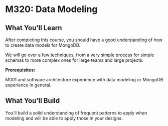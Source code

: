# M320: Data Modeling

## What You'll Learn

After completing this course, you should have a good understanding of how to create data models for MongoDB.

We will go over a few techniques, from a very simple process for simple schemas to more complex ones for large teams and large projects.

**Prerequisites:**

M001 and software architecture experience with data modeling or MongoDB experience in general.

## What You'll Build

You'll build a solid understanding of frequent patterns to apply when modeling and will be able to apply those in your designs.

<br/>
